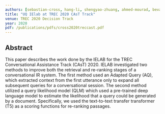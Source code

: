 ```yaml
---
authors: [sebastian-cross, hang-li, shengyao-zhuang, ahmed-mourad, bevan-koopman, guido-zuccon]
title: "UQ IElab at TREC 2020 CAsT Track"
venue: TREC 2020 Decision Track
year: 2020
pdf: /publications/pdfs/cross2020treccast.pdf
---
```


## Abstract
This paper describes the work done by the IELAB for the TREC Conversational Assistance Track (CAsT) 2020. IELAB investigated two methods to improve  both the retrieval and re-ranking stages of a conversational IR system. The first method used an Adapted Query (AQ), which extracted context from the first utterance only to expand all subsequent queries for a conversational session. The second method utilized a query likelihood model (QLM) which used a pre-trained deep language model to estimate the likelihood that a query could be generated by a document.  Specifically, we used the text-to-text transfer transformer (T5) as a scoring functions for re-ranking passages.

